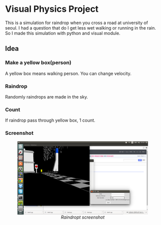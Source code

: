 # Visual Physics Project

This is a simulation for raindrop when you cross a road at university of seoul. I had a question that do I get less wet walking or running in the rain. So I made this simulation with python and visual module.

## Idea

### Make a yellow box(person)

A yellow box means walking person. You can change velocity.

### Raindrop

Randomly raindrops are made in the sky.

### Count

If raindrop pass through yellow box, 1 count.

### Screenshot

<figure>
  <img src="./img/screenshot.png" alt="distribution" style="display:block; width:700px; margin: 0 auto;"/>
  <center><em>Raindropt screenshot</em></center>
</figure>